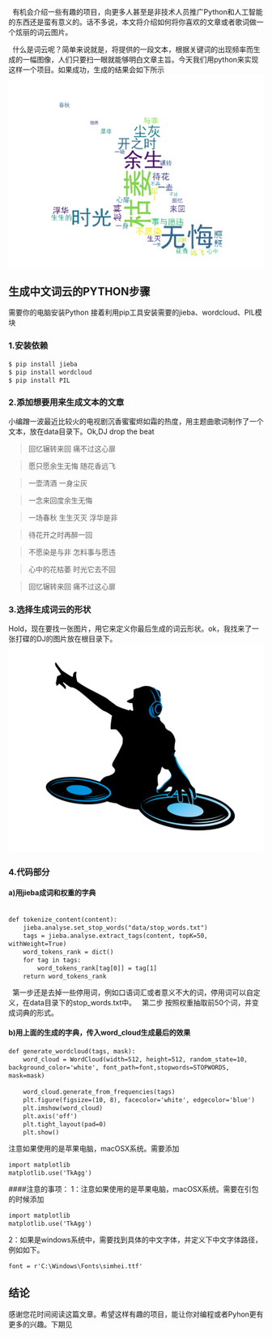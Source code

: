 &nbsp; 有机会介绍一些有趣的项目，向更多人甚至是非技术人员推广Python和人工智能的东西还是蛮有意义的。话不多说，本文将介绍如何将你喜欢的文章或者歌词做一个炫丽的词云图片。

&nbsp; 什么是词云呢？简单来说就是，将提供的一段文本，根据关键词的出现频率而生成的一幅图像，人们只要扫一眼就能够明白文章主旨。今天我们用python来实现这样一个项目。如果成功，生成的结果会如下所示
![输出](result.png "DJ")


## 生成中文词云的PYTHON步骤

需要你的电脑安装Python
接着利用pip工具安装需要的jieba、wordcloud、PIL模块
### 1.安装依赖
```
$ pip install jieba
$ pip install wordcloud
$ pip install PIL
```


### 2.添加想要用来生成文本的文章
小编蹭一波最近比较火的电视剧沉香蜜蜜烬如霜的热度，用主题曲歌词制作了一个文本，放在data目录下。Ok,DJ drop the beat
>回忆辗转来回 痛不过这心扉

>愿只愿余生无悔 随花香远飞

>一壶清酒 一身尘灰

>一念来回度余生无悔

>一场春秋 生生灭灭 浮华是非

>待花开之时再醉一回

>不愿染是与非 怎料事与愿违

>心中的花枯萎 时光它去不回

>回忆辗转来回 痛不过这心扉


### 3.选择生成词云的形状

Hold，现在要找一张图片，用它来定义你最后生成的词云形状。ok，我找来了一张打碟的DJ的图片放在根目录下。
![输出](dj.png "DJ")
### 4.代码部分
#### a)用jieba成词和权重的字典
```

def tokenize_content(content):
    jieba.analyse.set_stop_words("data/stop_words.txt")
    tags = jieba.analyse.extract_tags(content, topK=50, withWeight=True)
    word_tokens_rank = dict()
    for tag in tags:
        word_tokens_rank[tag[0]] = tag[1]
    return word_tokens_rank
```
&nbsp; 第一步还是去掉一些停用词，例如口语词汇或者意义不大的词，停用词可以自定义，在data目录下的stop_words.txt中。
&nbsp; 第二步 按照权重抽取前50个词，并变成词典的形式。
#### b)用上面的生成的字典，传入word_cloud生成最后的效果
```
def generate_wordcloud(tags, mask):
    word_cloud = WordCloud(width=512, height=512, random_state=10, background_color='white', font_path=font,stopwords=STOPWORDS, mask=mask)

    word_cloud.generate_from_frequencies(tags)
    plt.figure(figsize=(10, 8), facecolor='white', edgecolor='blue')
    plt.imshow(word_cloud)
    plt.axis('off')
    plt.tight_layout(pad=0)
    plt.show()
```

注意如果使用的是苹果电脑，macOSX系统。需要添加

	import matplotlib
    matplotlib.use('TkAgg')




####注意的事项：
1：注意如果使用的是苹果电脑，macOSX系统。需要在引包的时候添加
```
import matplotlib
matplotlib.use('TkAgg')
```

2：如果是windows系统中，需要找到具体的中文字体，并定义下中文字体路径，例如如下。
```
font = r'C:\Windows\Fonts\simhei.ttf'
```



## 结论

感谢您花时间阅读这篇文章。希望这样有趣的项目，能让你对编程或者Pyhon更有更多的兴趣。下期见